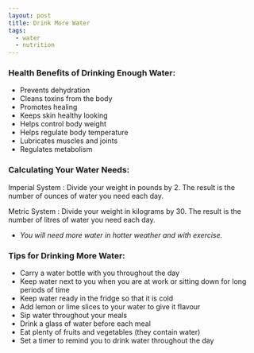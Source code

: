 ```yaml
---
layout: post
title: Drink More Water
tags:
  - water
  - nutrition
---
```


### Health Benefits of Drinking Enough Water:

- Prevents dehydration
- Cleans toxins from the body
- Promotes healing
- Keeps skin healthy looking
- Helps control body weight
- Helps regulate body temperature
- Lubricates muscles and joints
- Regulates metabolism

### Calculating Your Water Needs:

Imperial System
:   Divide your weight in pounds by 2. The result is the number of ounces of 
    water you need each day.

Metric System
:   Divide your weight in kilograms by 30. The result is the number of litres 
    of water you need each day.

* *You will need more water in hotter weather and with exercise.*

### Tips for Drinking More Water:

- Carry a water bottle with you throughout the day
- Keep water next to you when you are at work or sitting down for long periods 
  of time
- Keep water ready in the fridge so that it is cold
- Add lemon or lime slices to your water to give it flavour
- Sip water throughout your meals
- Drink a glass of water before each meal
- Eat plenty of fruits and vegetables (they contain water)
- Set a timer to remind you to drink water throughout the day
